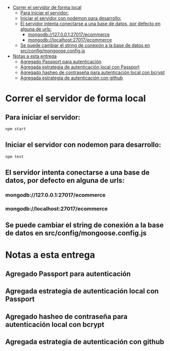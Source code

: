 - [Correr el servidor de forma local](#org58310a4)
  - [Para iniciar el servidor:](#org7c2ece4)
  - [Iniciar el servidor con nodemon para desarrollo:](#org83549fe)
  - [El servidor intenta conectarse a una base de datos, por defecto en alguna de urls:](#org7faff68)
    - [mongodb://127.0.0.1:27017/ecommerce](#orgdd1ff29)
    - [mongodb://localhost:27017/ecommerce](#org7d7ee70)
  - [Se puede cambiar el string de conexión a la base de datos en src/config/mongoose.config.js](#org2be4b43)
- [Notas a esta entrega](#org9042082)
  - [Agregado Passport para autenticación](#orgfad7f01)
  - [Agregada estrategia de autenticación local con Passport](#org9a4a16c)
  - [Agregado hasheo de contraseña para autenticación local con bcrypt](#org3798bc5)
  - [Agregada estrategia de autenticación con github](#orgae29571)



<a id="org58310a4"></a>

# Correr el servidor de forma local


<a id="org7c2ece4"></a>

## Para iniciar el servidor:

```bash
npm start
```


<a id="org83549fe"></a>

## Iniciar el servidor con nodemon para desarrollo:

```bash
npm test
```


<a id="org7faff68"></a>

## El servidor intenta conectarse a una base de datos, por defecto en alguna de urls:


<a id="orgdd1ff29"></a>

### mongodb://127.0.0.1:27017/ecommerce


<a id="org7d7ee70"></a>

### mongodb://localhost:27017/ecommerce


<a id="org2be4b43"></a>

## Se puede cambiar el string de conexión a la base de datos en src/config/mongoose.config.js


<a id="org9042082"></a>

# Notas a esta entrega


<a id="orgfad7f01"></a>

## Agregado Passport para autenticación


<a id="org9a4a16c"></a>

## Agregada estrategia de autenticación local con Passport


<a id="org3798bc5"></a>

## Agregado hasheo de contraseña para autenticación local con bcrypt


<a id="orgae29571"></a>

## Agregada estrategia de autenticación con github
